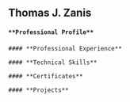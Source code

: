 ## Thomas J. Zanis

#### ```**Professional Profile**```

```
#### **Professional Experience**
```
```
#### **Technical Skills**
```
```
#### **Certificates**
```
```
#### **Projects**
```
